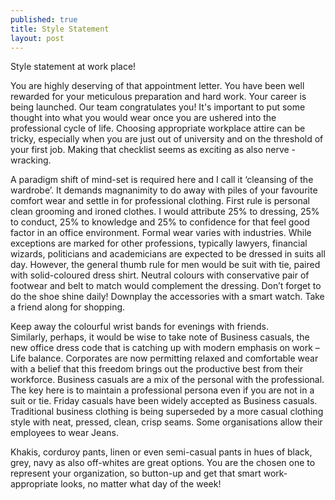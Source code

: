 ```yaml
---
published: true
title: Style Statement
layout: post
---
```

Style statement at work place! 

You are highly deserving of that appointment letter. You have been well rewarded for your meticulous preparation and hard work. Your career is being launched. Our team congratulates you!
It's important to put some thought into what you would wear once you are ushered into the professional cycle of life. Choosing appropriate workplace attire can be tricky, especially when you are just out of university and on the threshold of your first job. Making that checklist seems as exciting as also nerve -wracking. 

A paradigm shift of mind-set is required here and I call it ‘cleansing of the wardrobe’.  It demands magnanimity to do away with piles of your favourite comfort wear and settle in for professional clothing. First rule is personal clean grooming and ironed clothes. I would attribute 25% to dressing, 25% to conduct, 25% to knowledge and 25% to confidence for that feel good factor in an office environment.
Formal wear varies with industries. While exceptions are marked for other professions, typically lawyers, financial wizards, politicians and academicians are expected to be dressed in suits all day. However, the general thumb rule for men would be suit with tie, paired with solid-coloured dress shirt. Neutral colours with conservative pair of footwear and belt to match would complement the dressing. Don’t forget to do the shoe shine daily! Downplay the accessories with a smart watch. Take a friend along for shopping.

Keep away the colourful wrist bands for evenings with friends.   
Similarly, perhaps, it would be wise to take note of Business casuals, the new office dress code that is catching up with modern emphasis on work – Life balance. Corporates are now permitting relaxed and comfortable wear with a belief that this freedom brings out the productive best from their workforce. 
Business casuals are a mix of the personal with the professional. The key here is to maintain a professional persona even if you are not in a suit or tie. Friday casuals have been widely accepted as Business casuals. Traditional business clothing is being superseded by a more casual clothing style with neat, pressed, clean, crisp seams. Some organisations allow their employees to wear Jeans.

Khakis, corduroy pants, linen or even semi-casual pants in hues of black, grey, navy as also off-whites are great options.
You are the chosen one to represent your organization, so button-up and get that smart work- appropriate looks, no matter what day of the week! 
